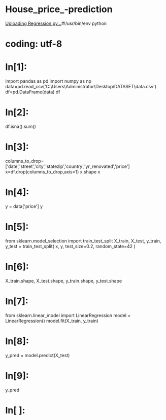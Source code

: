 # House_price_-prediction
[Uploading Regression.py…]()#!/usr/bin/env python
# coding: utf-8

# In[1]:


import pandas as pd
import numpy as np
data=pd.read_csv('C:\\Users\\Administrator\\Desktop\\DATASET\\data.csv')
df=pd.DataFrame(data)
df


# In[2]:


df.isna().sum()


# In[3]:


columns_to_drop=['date','street','city','statezip','country','yr_renovated','price']
x=df.drop(columns_to_drop,axis=1)
x.shape
x


# In[4]:


y = data['price']
y


# In[5]:


from sklearn.model_selection import train_test_split
X_train, X_test, y_train, y_test = train_test_split(
                                    x, y, 
                                    test_size=0.2,
                                    random_state=42
                                    )


# In[6]:


X_train.shape, X_test.shape, y_train.shape, y_test.shape


# In[7]:


from sklearn.linear_model import LinearRegression
model = LinearRegression()
model.fit(X_train, y_train)


# In[8]:


y_pred = model.predict(X_test)


# In[9]:


y_pred


# In[ ]:







